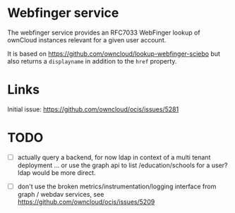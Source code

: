 # Webfinger service

The webfinger service provides an RFC7033 WebFinger lookup of ownCloud instances relevant for a given user account.

It is based on https://github.com/owncloud/lookup-webfinger-sciebo but also returns a `displayname` in addition to the `href` property.

# Links
Initial issue: https://github.com/owncloud/ocis/issues/5281

# TODO
- [ ] actually query a backend, for now ldap in context of a multi tenant deployment ... or use the graph api to list /education/schools for a user? ldap would be more direct.
- [ ] don't use the broken metrics/instrumentation/logging interface from graph / webdav services, see https://github.com/owncloud/ocis/issues/5209

